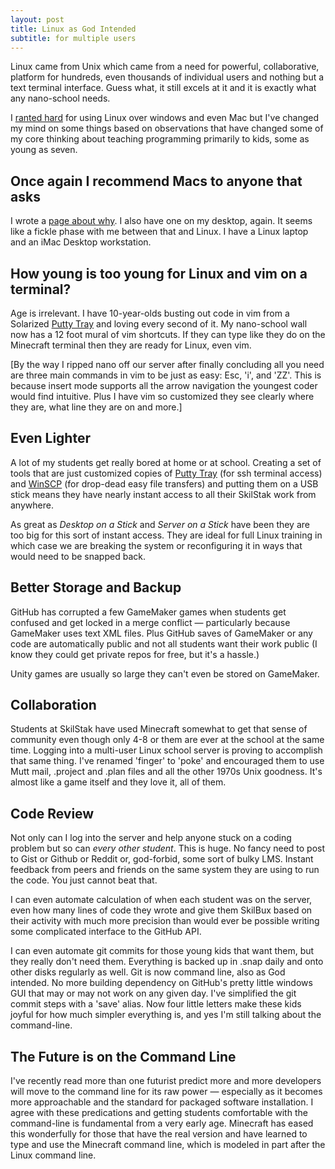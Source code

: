 ```yaml
---
layout: post
title: Linux as God Intended
subtitle: for multiple users
---
```


Linux came from Unix which came from a need for powerful, collaborative,
platform for hundreds, even thousands of individual users and nothing
but a text terminal interface. Guess what, it still excels at it
and it is exactly what any nano-school needs.

I [ranted hard](http://robs.io/use-linux) for using Linux over
windows and even Mac but I've changed my mind on some things based on
observations that have changed some of my core thinking about teaching
programming primarily to kids, some as young as seven.

## Once again I recommend Macs to anyone that asks

I wrote a [page about why](http://robs.io/buyers-guide). I also
have one on my desktop, again. It seems like a fickle phase with
me between that and Linux. I have a Linux laptop and an iMac Desktop
workstation.

## How young is too young for Linux and vim on a terminal? 

Age is irrelevant. I have 10-year-olds busting out code in vim from
a Solarized [Putty Tray](https://puttytray.goeswhere.com/) and
loving every second of it. My nano-school wall now has a 12 foot
mural of vim shortcuts. If they can type like they do on
the Minecraft terminal then they are ready for Linux, even vim. 

[By the way I ripped nano off our server after finally concluding
all you need are three main commands in vim to be just as easy:
Esc, 'i', and 'ZZ'. This is because insert mode supports all the
arrow navigation the youngest coder would find intuitive. Plus I
have vim so customized they see clearly where they are, what line
they are on and more.]

## Even Lighter

A lot of my students get really bored at home or at school. Creating
a set of tools that are just customized copies of [Putty
Tray](https://puttytray.goeswhere.com/) (for ssh terminal access)
and [WinSCP](http://winscp.net/eng/index.php) (for drop-dead easy
file transfers) and putting them on a USB stick means they have
nearly instant access to all their SkilStak work from anywhere.

As great as *Desktop on a Stick* and *Server on a Stick* have been
they are too big for this sort of instant access. They are ideal
for full Linux training in which case we are breaking the system
or reconfiguring it in ways that would need to be snapped back.

## Better Storage and Backup

GitHub has corrupted a few GameMaker games when students get confused
and get locked in a merge conflict &mdash; particularly because
GameMaker uses text XML files. Plus GitHub saves of GameMaker or
any code are automatically public and not all students want their
work public (I know they could get private repos for free, but it's
a hassle.)

Unity games are usually so large they can't even be stored on
GameMaker.

## Collaboration

Students at SkilStak have used Minecraft somewhat to get that sense
of community even though only 4-8 or them are ever at the school
at the same time. Logging into a multi-user Linux school server is
proving to accomplish that same thing. I've renamed 'finger' to
'poke' and encouraged them to use Mutt mail, .project and .plan
files and all the other 1970s Unix goodness. It's almost like a
game itself and they love it, all of them.

## Code Review

Not only can I log into the server and help anyone stuck on a coding
problem but so can *every other student*. This is huge. No fancy
need to post to Gist or Github or Reddit or, god-forbid, some sort
of bulky LMS. Instant feedback from peers and friends on the same
system they are using to run the code. You just cannot beat that.

I can even automate calculation of when each student was on the
server, even how many lines of code they wrote and give them SkilBux
based on their activity with much more precision than would ever
be possible writing some complicated interface to the GitHub API.

I can even automate git commits for those young kids that want them,
but they really don't need them. Everything is backed up in .snap
daily and onto other disks regularly as well. Git is now command
line, also as God intended. No more building dependency on GitHub's
pretty little windows GUI that may or may not work on any given
day. I've simplified the git commit steps with a 'save' alias. Now four
little letters make these kids joyful for how much simpler everything is,
and yes I'm still talking about the command-line.

## The Future is on the Command Line

I've recently read more than one futurist predict more and more
developers will move to the command line for its raw power &mdash;
especially as it becomes more approachable and the standard for
packaged software installation. I agree with these predications and
getting students comfortable with the command-line is fundamental
from a very early age. Minecraft has eased this wonderfully for
those that have the real version and have learned to type and use
the Minecraft command line, which is modeled in part after the Linux
command line.
